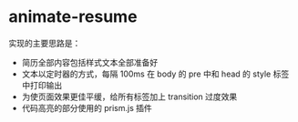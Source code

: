 # animate-resume

实现的主要思路是：
* 简历全部内容包括样式文本全部准备好
* 文本以定时器的方式，每隔 100ms 在 body 的 pre 中和 head 的 style 标签中打印输出
* 为使页面效果更佳平缓，给所有标签加上 transition 过度效果
* 代码高亮的部分使用的 prism.js 插件